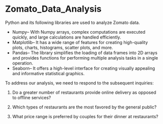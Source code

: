 # Zomato_Data_Analysis
Python and its following libraries are used to analyze Zomato data.

*  Numpy– With Numpy arrays, complex computations are executed quickly, and large calculations are handled efficiently.
*  Matplotlib– It has a wide range of features for creating high-quality plots, charts, histograms, scatter plots, and more.
*  Pandas– The library simplifies the loading of data frames into 2D arrays and provides functions for performing multiple analysis tasks in a single operation.
*  Seaborn– It offers a high-level interface for creating visually appealing and informative statistical graphics. 

To address our analysis, we need to respond to the subsequent inquiries:

1. Do a greater number of restaurants provide online delivery as opposed to offline services?

2. Which types of restaurants are the most favored by the general public?

3. What price range is preferred by couples for their dinner at restaurants?
